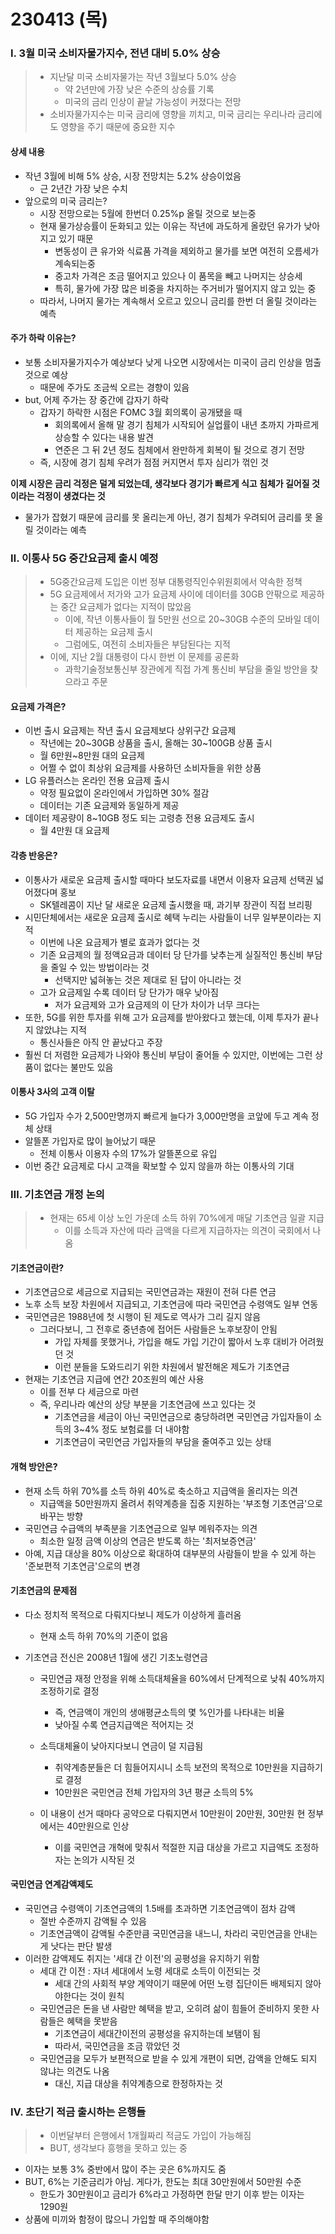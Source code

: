 # 230413 (목)



### Ⅰ. 3월 미국 소비자물가지수, 전년 대비 5.0% 상승

> - 지난달 미국 소비자물가는 작년 3월보다 5.0% 상승
>   - 약 2년만에 가장 낮은 수준의 상승률 기록
>   - 미국의 금리 인상이 끝날 가능성이 커졌다는 전망
> - 소비자물가지수는 미국 금리에 영향을 끼치고, 미국 금리는 우리나라 금리에도 영향을 주기 때문에 중요한 지수



#### 상세 내용

- 작년 3월에 비해 5% 상승, 시장 전망치는 5.2% 상승이었음
  - 근 2년간 가장 낮은 수치
- 앞으로의 미국 금리는?
  - 시장 전망으로는 5월에 한번더 0.25%p 올릴 것으로 보는중
  - 현재 물가상승률이 둔화되고 있는 이유는 작년에 과도하게 올랐던 유가가 낮아지고 있기 때문
    - 변동성이 큰 유가와 식료품 가격을 제외하고 물가를 보면 여전히 오름세가 계속되는중
    - 중고차 가격은 조금 떨어지고 있으나 이 품목을 빼고 나머지는 상승세
    - 특히, 물가에 가장 많은 비중을 차지하는 주거비가 떨어지지 않고 있는 중
  - 따라서, 나머지 물가는 계속해서 오르고 있으니 금리를 한번 더 올릴 것이라는 예측



#### 주가 하락 이유는?

- 보통 소비자물가지수가 예상보다 낮게 나오면 시장에서는 미국이 금리 인상을 멈출 것으로 예상
  - 때문에 주가도 조금씩 오르는 경향이 있음
- but, 어제 주가는 장 중간에 갑자기 하락
  - 갑자기 하락한 시점은 FOMC 3월 회의록이 공개됐을 때
    - 회의록에서 올해 말 경기 침체가 시작되어 실업률이 내년 초까지 가파르게 상승할 수 있다는 내용 발견
    - 연준은 그 뒤 2년 정도 침체에서 완만하게 회복이 될 것으로 경기 전망
  - 즉, 시장에 경기 침체 우려가 점점 커지면서 투자 심리가 꺾인 것



**이제 시장은 금리 걱정은 덜게 되었는데, 생각보다 경기가 빠르게 식고 침체가 길어질 것이라는 걱정이 생겼다는 것**

- 물가가 잡혔기 때문에 금리를 못 올리는게 아닌, 경기 침체가 우려되어 금리를 못 올릴 것이라는 예측





### Ⅱ. 이통사 5G 중간요금제 출시 예정

> - 5G중간요금제 도입은 이번 정부 대통령직인수위원회에서 약속한 정책
> - 5G 요금제에서 저가와 고가 요금제 사이에 데이터를 30GB 안팎으로 제공하는 중간 요금제가 없다는 지적이 많았음
>   - 이에, 작년 이통사들이 월 5만원 선으로 20~30GB 수준의 모바일 데이터 제공하는 요금제 출시
>   - 그럼에도, 여전히 소비자들은 부담된다는 지적
> - 이에, 지난 2월 대통령이 다시 한번 이 문제를 공론화
>   - 과학기술정보통신부 장관에게 직접 가계 통신비 부담을 줄일 방안을 찾으라고 주문



#### 요금제 가격은?

- 이번 출시 요금제는 작년 출시 요금제보다 상위구간 요금제
  - 작년에는 20~30GB 상품을 출시, 올해는 30~100GB 상품 출시
  - 월 6만원~8만원 대의 요금제
  - 어쩔 수 없이 최상위 요금제를 사용하던 소비자들을 위한 상품
- LG 유플러스는 온라인 전용 요금제 출시
  - 약정 필요없이 온라인에서 가입하면 30% 절감
  - 데이터는 기존 요금제와 동일하게 제공
- 데이터 제공량이 8~10GB 정도 되는 고령층 전용 요금제도 출시
  - 월 4만원 대 요금제



#### 각층 반응은?

- 이통사가 새로운 요금제 출시할 때마다 보도자료를 내면서 이용자 요금제 선택권 넓어졌다며 홍보
  - SK텔레콤이 지난 달 새로운 요금제 출시했을 때, 과기부 장관이 직접 브리핑
- 시민단체에서는 새로운 요금제 출시로 혜택 누리는 사람들이 너무 일부분이라는 지적
  - 이번에 나온 요금제가 별로 효과가 없다는 것
  - 기존 요금제의 월 정액요금과 데이터 당 단가를 낮추는게 실질적인 통신비 부담을 줄일 수 있는 방법이라는 것
    - 선택지만 넓혀놓는 것은 제대로 된 답이 아니라는 것
  - 고가 요금제일 수록 데이터 당 단가가 매우 낮아짐
    - 저가 요금제와 고가 요금제의 이 단가 차이가 너무 크다는 
- 또한, 5G를 위한 투자를 위해 고가 요금제를 받아왔다고 했는데, 이제 투자가 끝나지 않았냐는 지적
  - 통신사들은 아직 안 끝났다고 주장
- 훨씬 더 저렴한 요금제가 나와야 통신비 부담이 줄어들 수 있지만, 이번에는 그런 상품이 없다는 불만도 있음



#### 이통사 3사의 고객 이탈

- 5G 가입자 수가 2,500만명까지 빠르게 늘다가 3,000만명을 코앞에 두고 계속 정체 상태
- 알뜰폰 가입자로 많이 늘어났기 때문
  - 전체 이통사 이용자 수의 17%가 알뜰폰으로 유입
- 이번 중간 요금제로 다시 고객을 확보할 수 있지 않을까 하는 이통사의 기대





### Ⅲ. 기초연금  개정 논의

> - 현재는 65세 이상 노인 가운데 소득 하위 70%에게 매달 기초연금 일괄 지급
>   - 이를 소득과 자산에 따라 금액을 다르게 지급하자는 의견이 국회에서 나옴



#### 기초연금이란?

- 기초연금으로 세금으로 지급되는 국민연금과는 재원이 전혀 다른 연금
- 노후 소득 보장 차원에서 지급되고, 기초연금에 따라 국민연금 수령액도 일부 연동
- 국민연금은 1988년에 첫 시행이 된 제도로 역사가 그리 길지 않음
  - 그러다보니, 그 전후로 중년층에 접어든 사람들은 노후보장이 안됨
    - 가입 자체를 못했거나, 가입을 해도 가입 기간이 짧아서 노후 대비가 어려웠던 것
    - 이런 분들을 도와드리기 위한 차원에서 발전해온 제도가 기초연금
- 현재는 기초연금 지급에 연간 20조원의 예산 사용
  - 이를 전부 다 세금으로 마련
  - 즉, 우리나라 예산의 상당 부분을 기초연금에 쓰고 있다는 것
    - 기초연금을 세금이 아닌 국민연금으로 충당하려면 국민연금 가입자들이 소득의 3~4% 정도 보험료를 더 내야함
    - 기초연금이 국민연금 가입자들의 부담을 줄여주고 있는 상태



#### 개혁 방안은?

- 현재 소득 하위 70%를 소득 하위 40%로 축소하고 지급액을 올리자는 의견
  - 지급액을 50만원까지 올려서 취약계층을 집중 지원하는 '부조형 기초연금'으로 바꾸는 방향
- 국민연금 수급액의 부족분을 기초연금으로 일부 메워주자는 의견
  - 최소한 일정 금액 이상의 연금은 받도록 하는 '최저보증연금'
- 아예, 지급 대상을 80% 이상으로 확대하여 대부분의 사람들이 받을 수 있게 하는 '준보편적 기초연금'으로의 변경



#### 기초연금의 문제점

- 다소 정치적 목적으로 다뤄지다보니 제도가 이상하게 흘러옴

  - 현재 소득 하위 70%의 기준이 없음

- 기초연금 전신은 2008년 1월에 생긴 기초노령연금

  - 국민연금 재정 안정을 위해 소득대체율을 60%에서 단계적으로 낮춰 40%까지 조정하기로 결정

    - 즉, 연금액이 개인의 생애평균소득의 몇 %인가를 나타내는 비율
    - 낮아질 수록 연금지급액은 적어지는 것

  - 소득대체율이 낮아지다보니 연금이 덜 지급됨

    - 취약계층분들은 더 힘들어지시니 소득 보전의 목적으로 10만원을 지급하기로 결정
    - 10만원은 국민연금 전체 가입자의 3년 평균 소득의 5%

  - 이 내용이 선거 때마다 공약으로 다뤄지면서 10만원이 20만원, 30만원 현 정부에서는 40만원으로 인상

    - 이를 국민연금 개혁에 맞춰서 적절한 지급 대상을 가르고 지급액도 조정하자는 논의가 시작된 것

    

#### 국민연금 연계감액제도

- 국민연금 수령액이 기초연금액의 1.5배를 초과하면 기초연금액이 점차 감액
  - 절반 수준까지 감액될 수 있음
  - 기초연금액이 감액될 수준만큼 국민연금을 내느니, 차라리 국민연금을 안내는게 낫다는 판단 발생
- 이러한 감액제도 취지는 '세대 간 이전'의 공평성을 유지하기 위함
  - 세대 간 이전 : 자녀 세대에서 노령 세대로 소득이 이전되는 것
    - 세대 간의 사회적 부양 계약이기 때문에 어떤 노령 집단이든 배제되지 않아야한다는 것이 원칙
  - 국민연금은 돈을 낸 사람만 혜택을 받고, 오히려 삶이 힘들어 준비하지 못한 사람들은 혜택을 못받음
    - 기초연금이 세대간이전의 공평성을 유지하는데 보탬이 됨
    - 따라서, 국민연금을 조금 깎았던 것
  - 국민연금을 모두가 보편적으로 받을 수 있게 개편이 되면, 감액을 안해도 되지 않냐는 의견도 나옴
    - 대신, 지급 대상을 취약계층으로 한정하자는 것



### Ⅳ. 초단기 적금 출시하는 은행들

> - 이번달부터 은행에서 1개월짜리 적금도 가입이 가능해짐
> - BUT, 생각보다 흥행을 못하고 있는 중



- 이자는 보통 3% 중반에서 많이 주는 곳은 6%까지도 줌
- BUT, 6%는 기준금리가 아님. 게다가, 한도는 최대 30만원에서 50만원 수준
  - 한도가 30만원이고 금리가 6%라고 가정하면 한달 만기 이후 받는 이자는 1290원
- 상품에 미끼와 함정이 많으니 가입할 때 주의해야함

